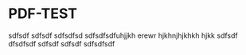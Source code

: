 # PDF-TEST

sdfsdf
sdfsdf
sdfsdfsd
sdfsdfsdfuhjjkh
erewr
hjkhnjhjkhkh
hjkk
sdfsdf
dfsdfsdf
sdfsdf
sdfsdf
sdfsdfsdf
